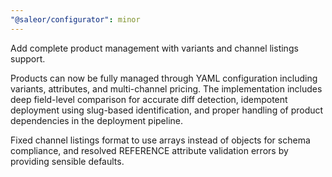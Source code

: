 ```yaml
---
"@saleor/configurator": minor
---
```


Add complete product management with variants and channel listings support.

Products can now be fully managed through YAML configuration including variants, attributes, and multi-channel pricing. The implementation includes deep field-level comparison for accurate diff detection, idempotent deployment using slug-based identification, and proper handling of product dependencies in the deployment pipeline. 

Fixed channel listings format to use arrays instead of objects for schema compliance, and resolved REFERENCE attribute validation errors by providing sensible defaults.

